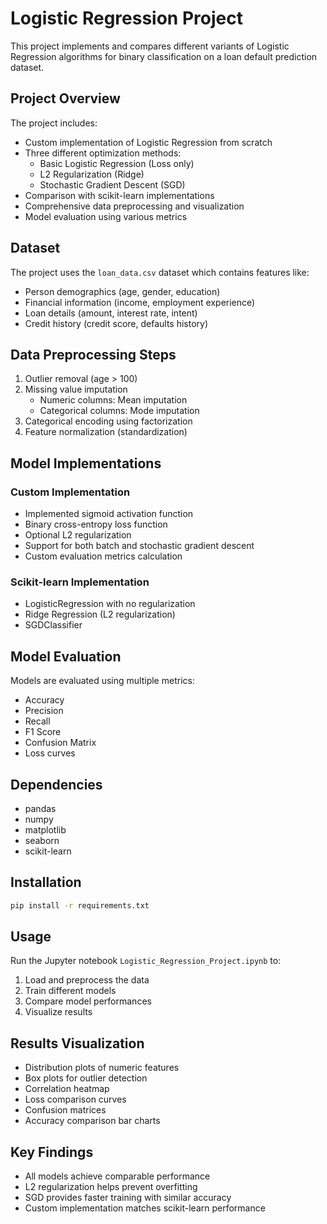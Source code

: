 # Logistic Regression Project

This project implements and compares different variants of Logistic Regression algorithms for binary classification on a loan default prediction dataset.

## Project Overview

The project includes:
- Custom implementation of Logistic Regression from scratch
- Three different optimization methods:
  - Basic Logistic Regression (Loss only)
  - L2 Regularization (Ridge)
  - Stochastic Gradient Descent (SGD)
- Comparison with scikit-learn implementations
- Comprehensive data preprocessing and visualization
- Model evaluation using various metrics

## Dataset

The project uses the `loan_data.csv` dataset which contains features like:
- Person demographics (age, gender, education)
- Financial information (income, employment experience)
- Loan details (amount, interest rate, intent)
- Credit history (credit score, defaults history)

## Data Preprocessing Steps

1. Outlier removal (age > 100)
2. Missing value imputation
   - Numeric columns: Mean imputation
   - Categorical columns: Mode imputation
3. Categorical encoding using factorization
4. Feature normalization (standardization)

## Model Implementations

### Custom Implementation
- Implemented sigmoid activation function
- Binary cross-entropy loss function
- Optional L2 regularization
- Support for both batch and stochastic gradient descent
- Custom evaluation metrics calculation

### Scikit-learn Implementation
- LogisticRegression with no regularization
- Ridge Regression (L2 regularization)
- SGDClassifier

## Model Evaluation

Models are evaluated using multiple metrics:
- Accuracy
- Precision
- Recall
- F1 Score
- Confusion Matrix
- Loss curves

## Dependencies

- pandas
- numpy
- matplotlib
- seaborn
- scikit-learn

## Installation

```bash
pip install -r requirements.txt
```

## Usage

Run the Jupyter notebook `Logistic_Regression_Project.ipynb` to:
1. Load and preprocess the data
2. Train different models
3. Compare model performances
4. Visualize results

## Results Visualization

- Distribution plots of numeric features
- Box plots for outlier detection
- Correlation heatmap
- Loss comparison curves
- Confusion matrices
- Accuracy comparison bar charts

## Key Findings

- All models achieve comparable performance
- L2 regularization helps prevent overfitting
- SGD provides faster training with similar accuracy
- Custom implementation matches scikit-learn performance

